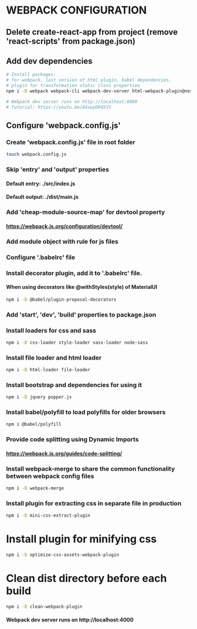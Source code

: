 # WEBPACK CONFIGURATION

  ##  Delete create-react-app from project (remove 'react-scripts' from package.json)

  ##  Add dev dependencies 
  ``` bash
  # Install packages:
  # for webpack, last version of html plugin, babel dependencies,
  # plugin for transformation static class properties
  npm i -D webpack webpack-cli webpack-dev-server html-webpack-plugin@next @babel/core babel-loader @babel/preset-env @babel/preset-react @babel/plugin-proposal-class-properties

  # Webpack dev server runs on http://localhost:8080
  # Tutorial: https://youtu.be/A4swyDR45SY
  ```

  ## Configure 'webpack.config.js'

  ###  Create 'webpack.config.js' file in root folder
  ``` bash
  touch webpack.config.js
  ```

  ### Skip 'entry' and 'output' properties
  #### Default entry: ./src/index.js
  #### Default output: ./dist/main.js

  ### Add 'cheap-module-source-map' for devtool property
  #### https://webpack.js.org/configuration/devtool/

  ### Add module object with rule for js files

  ### Configure '.babelrc' file

  ### Install decorator plugin, add it to '.babelrc' file.
  #### When using decorators like @withStyles(style) of MaterialUI
   ``` bash
  npm i -D @babel/plugin-proposal-decorators
  ```
  
  ### Add 'start', 'dev', 'build' properties to package.json

  ### Install loaders for css and sass
   ``` bash
  npm i -D css-loader style-loader sass-loader node-sass
  ```
  ### Install file loader and html loader
  ``` bash
  npm i -D html-loader file-loader
  ```

  ### Install bootstrap and dependencies for using it
  ``` bash
  npm i -D jquery popper.js
  ```

  ### Install babel/polyfill to load polyfills for older browsers
  ``` bash
  npm i @babel/polyfill
  ```

  ### Provide code splitting  using Dynamic Imports
  #### https://webpack.js.org/guides/code-splitting/

  ### Install webpack-merge to share the common functionality between webpack config files 
  ``` bash
  npm i -D webpack-merge
  ```

  ### Install plugin for extracting css in separate file in production
  ``` bash
  npm i -D mini-css-extract-plugin
  ```

  # Install plugin for minifying css
  ``` bash
  npm i -D optimize-css-assets-webpack-plugin
  ```

  # Clean dist directory before each build
   ``` bash
  npm i -D clean-webpack-plugin
  ```

  #### Webpack dev server runs on http://localhost:4000